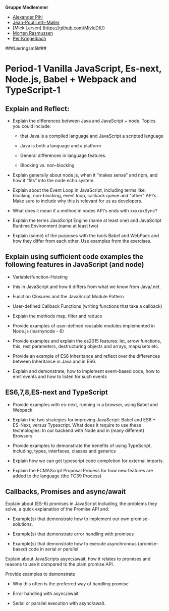 

**Gruppe Medlemmer**


- [Alexander Pihl](https://github.com/AlexanderPihl)
- [Jean-Poul Leth-Møller](https://github.com/Jean-Poul)
- [Mick Larsen] (https://github.com/MivleDK/)
- [Morten Rasmussen](https://github.com/Amazingh0rse)
- [Per Kringelbach](https://github.com/cph-pk)



###Læringsmål###

# Period-1 Vanilla JavaScript, Es-next, Node.js, Babel + Webpack and TypeScript-1

## Explain and Reflect:
- Explain the differences between Java and JavaScript + node. Topics you could include:

  - that Java is a compiled language and JavaScript a scripted language

  -  Java is both a language and a platform

  - General differences in language features.

  - Blocking vs. non-blocking

- Explain generally about node.js, when it “makes sense” and npm, and how it “fits” into the node echo system.

- Explain about the Event Loop in JavaScript, including terms like; blocking, non-blocking, event loop, callback queue and "other" API's. Make sure to include why this is relevant for us as developers.

- What does it mean if a method in nodes API's ends with xxxxxxSync?

- Explain the terms JavaScript Engine (name at least one) and JavaScript Runtime Environment (name at least two)

- Explain (some) of the purposes with the tools Babel and WebPack and how they differ from each other. Use examples from the exercises.

## Explain using sufficient code examples the following features in JavaScript (and node)

- Variable/function-Hoisting

- this in JavaScript and how it differs from what we know from Java/.net.

- Function Closures and the JavaScript Module Pattern

- User-defined Callback Functions (writing functions that take a callback)

- Explain the methods map, filter and reduce

- Provide examples of user-defined reusable modules implemented in Node.js (learnynode - 6)

- Provide examples and explain the es2015 features: let, arrow functions, this, rest parameters, destructuring objects and arrays,   maps/sets etc.

- Provide an example of ES6 inheritance and reflect over the differences between Inheritance in Java and in ES6.

- Explain and demonstrate, how to implement event-based code, how to emit events and how to listen for such events

## ES6,7,8,ES-next and TypeScript

- Provide examples with es-next, running in a browser, using Babel and Webpack

- Explain the two strategies for improving JavaScript: Babel and ES6 + ES-Next, versus Typescript. What does it require to use these technologies: In our backend with Node and in (many different) Browsers

- Provide examples to demonstrate the benefits of using TypeScript, including, types, interfaces, classes and generics

- Explain how we can get typescript code completion for external imports.

- Explain the ECMAScript Proposal Process for how new features are added to the language (the TC39 Process)

## Callbacks, Promises and async/await
Explain about (ES-6) promises in JavaScript including, the problems they solve, a quick explanation of the Promise API and:

- Example(s) that demonstrate how to implement our own promise-solutions.

- Example(s) that demonstrate error handling with promises

- Example(s) that demonstrate how to execute asynchronous (promise-based) code in serial or parallel

Explain about JavaScripts async/await, how it relates to promises and reasons to use it compared to the plain promise API.

Provide examples to demonstrate
- Why this often is the preferred way of handling promise
  
-  Error handling with async/await
  
- Serial or parallel execution with async/await.